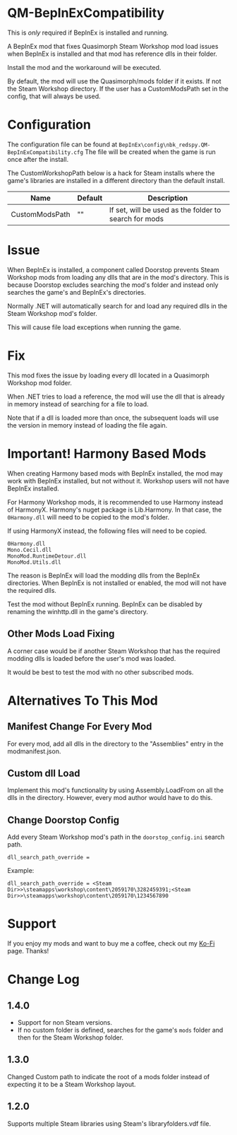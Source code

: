 # QM-BepInExCompatibility

This is *only* required if BepInEx is installed and running.

A BepInEx mod that fixes Quasimorph Steam Workshop mod load issues when BepInEx is installed and that mod has reference dlls in their folder.

Install the mod and the workaround will be executed.

By default, the mod will use the Quasimorph/mods folder if it exists.  If not the Steam Workshop directory.
If the user has a CustomModsPath set in the config, that will always be used.

# Configuration

The configuration file can be found at ```BepInEx\config\nbk_redspy.QM-BepInExCompatibility.cfg```
The file will be created when the game is run once after the install.


The CustomWorkshopPath below is a hack for Steam installs where the game's libraries are installed in a different directory than the default install.

|Name|Default|Description|
|--|--|--|
|CustomModsPath|""|If set, will be used as the folder to search for mods|



# Issue
When BepInEx is installed, a component called Doorstop prevents Steam Workshop mods from loading any dlls that are in the mod's directory.
This is because Doorstop excludes searching the mod's folder and instead only searches the game's and  BepInEx's directories.

Normally .NET will automatically search for and load any required dlls in the Steam Workshop mod's folder.

This will cause file load exceptions when running the game.

# Fix
This mod fixes the issue by loading every dll located in a Quasimorph Workshop mod folder.

When .NET tries to load a reference, the mod will use the dll that is already in memory instead of searching for a file  to load.

Note that if a dll is loaded more than once, the subsequent loads will use the version in memory instead of loading the file again.

# Important! Harmony Based Mods
When creating Harmony based mods with BepInEx installed, the mod may work with BepInEx installed, but not without it.  Workshop users will not have BepInEx installed.

For Harmony Workshop mods, it is recommended to use Harmony instead of HarmonyX.  Harmony's nuget package is Lib.Harmony.
In that case, the `0Harmony.dll` will need to be copied to the mod's folder.

If using HarmonyX instead, the following files will need to be copied.
```
0Harmony.dll
Mono.Cecil.dll
MonoMod.RuntimeDetour.dll
MonoMod.Utils.dll
```

The reason is BepInEx will load the modding dlls from the BepInEx directories.  When BepInEx is not installed or enabled, the mod will not have the required dlls.

Test the mod without BepInEx running.  BepInEx can be disabled by renaming the winhttp.dll in the game's directory.

## Other Mods Load Fixing
A corner case would be if another Steam Workshop that has the required modding dlls is loaded before the user's mod was loaded.  

It would be best to test the mod with no other subscribed mods.


# Alternatives To This Mod

## Manifest Change For Every Mod
For every mod, add all dlls in the directory to the "Assemblies" entry in the modmanifest.json.

## Custom dll Load
Implement this mod's functionality by using Assembly.LoadFrom on all the dlls in the directory.  However, every mod author would have to do this.

## Change Doorstop Config

Add every Steam Workshop mod's path in the ```doorstop_config.ini``` search path.

```dll_search_path_override =```

Example:

```dll_search_path_override = <Steam Dir>>\steamapps\workshop\content\2059170\3282459391;<Steam Dir>>\steamapps\workshop\content\2059170\1234567890```

# Support
If you enjoy my mods and want to buy me a coffee, check out my [Ko-Fi](https://ko-fi.com/nbkredspy71915) page.
Thanks!

# Change Log
## 1.4.0
* Support for non Steam versions.
* If no custom folder is defined, searches for the game's `mods` folder and then for the Steam Workshop folder.

## 1.3.0

Changed Custom path to indicate the root of a mods folder instead of expecting it to be a Steam Workshop layout.

## 1.2.0

Supports multiple Steam libraries using Steam's libraryfolders.vdf file.
